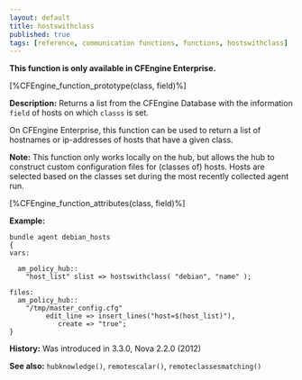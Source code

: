 ```yaml
---
layout: default
title: hostswithclass
published: true
tags: [reference, communication functions, functions, hostswithclass]
---
```


**This function is only available in CFEngine Enterprise.**

[%CFEngine_function_prototype(class, field)%]

**Description:** Returns a list from the CFEngine Database with the information
`field` of hosts on which `classs` is set.

On CFEngine Enterprise, this function can be used to return a list of
hostnames or ip-addresses of hosts that have a given class.

**Note:** This function only works locally on the hub, but allows the hub to construct custom
configuration files for (classes of) hosts. Hosts are selected based on the
classes set during the most recently collected agent run.

[%CFEngine_function_attributes(class, field)%]

**Example:**

```cf3
bundle agent debian_hosts
{
vars:

  am_policy_hub::
    "host_list" slist => hostswithclass( "debian", "name" );

files:
  am_policy_hub::
    "/tmp/master_config.cfg"
         edit_line => insert_lines("host=$(host_list)"),
            create => "true";
}
```

**History:** Was introduced in 3.3.0, Nova 2.2.0 (2012)

**See also:** `hubknowledge()`, `remotescalar()`, `remoteclassesmatching()`
